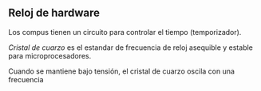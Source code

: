 ## Reloj de hardware

Los compus tienen un circuito para controlar el tiempo (temporizador). 

*Cristal de cuarzo* es el estandar de frecuencia de reloj asequible y estable para microprocesadores.

Cuando se mantiene bajo tensión, el cristal de cuarzo oscila con una frecuencia 
